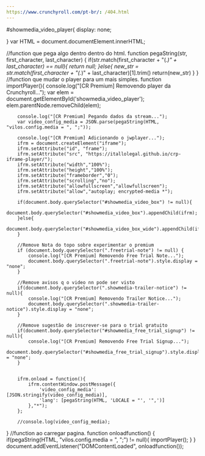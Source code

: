 ```yaml
---
https://www.crunchyroll.com/pt-br/: /404.html
---
```

#showmedia_video_player{
display: none;

}
var HTML = document.documentElement.innerHTML;

//function que pega algo dentro dentro do html.
function pegaString(str, first_character, last_character) {
	if(str.match(first_character + "(.*)" + last_character) == null){
		return null;
	}else{
	    new_str = str.match(first_character + "(.*)" + last_character)[1].trim()
	    return(new_str)
    }
}
//function que mudar o player para um mais simples.
function importPlayer(){
		console.log("[CR Premium] Removendo player da Crunchyroll...");
		var elem = document.getElementById('showmedia_video_player');
    	elem.parentNode.removeChild(elem);

		console.log("[CR Premium] Pegando dados da stream...");
		var video_config_media = JSON.parse(pegaString(HTML, "vilos.config.media = ", ";"));

    	console.log("[CR Premium] Adicionando o jwplayer...");
    	ifrm = document.createElement("iframe");
    	ifrm.setAttribute("id", "frame"); 
		ifrm.setAttribute("src", "https://itallolegal.github.io/crp-iframe-player/"); 
		ifrm.setAttribute("width","100%");
		ifrm.setAttribute("height","100%");
		ifrm.setAttribute("frameborder","0");
		ifrm.setAttribute("scrolling","no");
		ifrm.setAttribute("allowfullscreen","allowfullscreen");
		ifrm.setAttribute("allow","autoplay; encrypted-media *");

		if(document.body.querySelector("#showmedia_video_box") != null){
			document.body.querySelector("#showmedia_video_box").appendChild(ifrm);
		}else{
			document.body.querySelector("#showmedia_video_box_wide").appendChild(ifrm);
		}

		//Remove Nota do topo sobre experimentar o premium
		if (document.body.querySelector(".freetrial-note") != null) {
			console.log("[CR Premium] Removendo Free Trial Note...");
			document.body.querySelector(".freetrial-note").style.display = "none";
		}

		//Remove avisos q o video nn pode ser visto
		if(document.body.querySelector(".showmedia-trailer-notice") != null){
			console.log("[CR Premium] Removendo Trailer Notice...");
			document.body.querySelector(".showmedia-trailer-notice").style.display = "none";
		}

		//Remove sugestão de inscrever-se para o trial gratuito
		if(document.body.querySelector("#showmedia_free_trial_signup") != null){
			console.log("[CR Premium] Removendo Free Trial Signup...");
			document.body.querySelector("#showmedia_free_trial_signup").style.display = "none";
		}
		

		ifrm.onload = function(){
			ifrm.contentWindow.postMessage({
           		'video_config_media': [JSON.stringify(video_config_media)],
           		'lang': [pegaString(HTML, 'LOCALE = "', '",')]
        	},"*");
	    };

		//console.log(video_config_media);
}
//function ao carregar pagina.
function onloadfunction() {
	if(pegaString(HTML, "vilos.config.media = ", ";") != null){
		importPlayer();
	}
}
document.addEventListener("DOMContentLoaded", onloadfunction());
